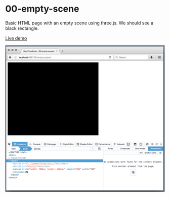 # 00-empty-scene

Basic HTML page with an empty scene using three.js. We should see a black rectangle.

[Live demo](https://juniorrojas.github.io/intro-3d-web/00-empty-scene)

![screenshot](readme-media/screenshot.png)
